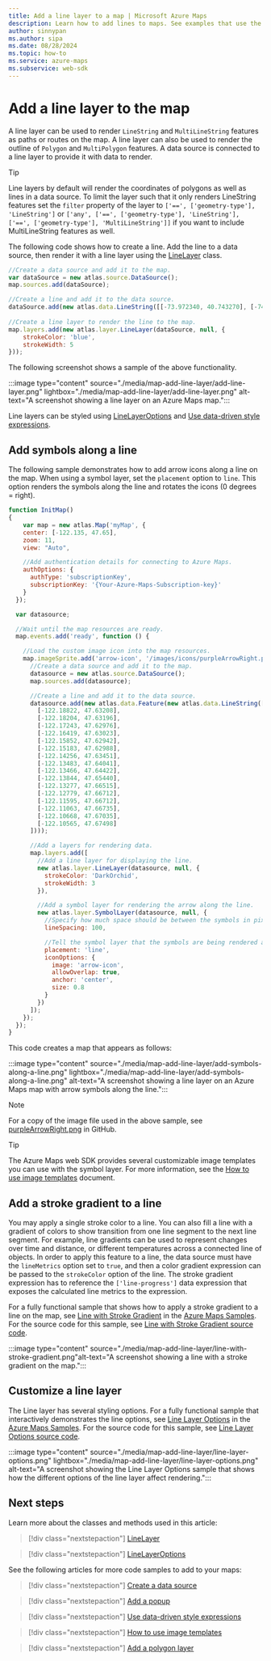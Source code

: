 ```yaml
---
title: Add a line layer to a map | Microsoft Azure Maps
description: Learn how to add lines to maps. See examples that use the Azure Maps Web SDK to add line layers to maps and to customize lines with symbols and color gradients.
author: sinnypan
ms.author: sipa
ms.date: 08/28/2024
ms.topic: how-to
ms.service: azure-maps
ms.subservice: web-sdk
---
```


# Add a line layer to the map

A line layer can be used to render `LineString` and `MultiLineString` features as paths or routes on the map. A line layer can also be used to render the outline of `Polygon` and `MultiPolygon` features. A data source is connected to a line layer to provide it with data to render.

> [!TIP]
> Line layers by default will render the coordinates of polygons as well as lines in a data source. To limit the layer such that it only renders LineString features set the `filter` property of the layer to `['==', ['geometry-type'], 'LineString']` or `['any', ['==', ['geometry-type'], 'LineString'], ['==', ['geometry-type'], 'MultiLineString']]` if you want to include MultiLineString features as well.

The following code shows how to create a line. Add the line to a data source, then render it with a line layer using the [LineLayer] class.

```javascript
//Create a data source and add it to the map.
var dataSource = new atlas.source.DataSource();
map.sources.add(dataSource);

//Create a line and add it to the data source.
dataSource.add(new atlas.data.LineString([[-73.972340, 40.743270], [-74.004420, 40.756800]]));
  
//Create a line layer to render the line to the map.
map.layers.add(new atlas.layer.LineLayer(dataSource, null, {
    strokeColor: 'blue',
    strokeWidth: 5
}));
```

The following screenshot shows a sample of the above functionality.

:::image type="content" source="./media/map-add-line-layer/add-line-layer.png" lightbox="./media/map-add-line-layer/add-line-layer.png" alt-text="A screenshot showing a line layer on an Azure Maps map.":::

<!-----------------------------------------------------------------------
> [!VIDEO //codepen.io/azuremaps/embed/qomaKv/?height=500&theme-id=0&default-tab=js,result&embed-version=2&editable=true]
----------------------------------------------------------------------->

Line layers can be styled using [LineLayerOptions] and [Use data-driven style expressions].

## Add symbols along a line

The following sample demonstrates how to add arrow icons along a line on the map. When using a symbol layer, set the `placement` option to `line`. This option renders the symbols along the line and rotates the icons (0 degrees = right).

```javascript
function InitMap()
{
    var map = new atlas.Map('myMap', {
    center: [-122.135, 47.65],
    zoom: 11,
    view: "Auto",

    //Add authentication details for connecting to Azure Maps.
    authOptions: {
      authType: 'subscriptionKey',
      subscriptionKey: '{Your-Azure-Maps-Subscription-key}'
    }
  });

  var datasource;

  //Wait until the map resources are ready.
  map.events.add('ready', function () {

    //Load the custom image icon into the map resources.
    map.imageSprite.add('arrow-icon', '/images/icons/purpleArrowRight.png').then(function () {
      //Create a data source and add it to the map.
      datasource = new atlas.source.DataSource();
      map.sources.add(datasource);

      //Create a line and add it to the data source.
      datasource.add(new atlas.data.Feature(new atlas.data.LineString([
        [-122.18822, 47.63208],
        [-122.18204, 47.63196],
        [-122.17243, 47.62976],
        [-122.16419, 47.63023],
        [-122.15852, 47.62942],
        [-122.15183, 47.62988],
        [-122.14256, 47.63451],
        [-122.13483, 47.64041],
        [-122.13466, 47.64422],
        [-122.13844, 47.65440],
        [-122.13277, 47.66515],
        [-122.12779, 47.66712],
        [-122.11595, 47.66712],
        [-122.11063, 47.66735],
        [-122.10668, 47.67035],
        [-122.10565, 47.67498]
      ])));

      //Add a layers for rendering data.
      map.layers.add([
        //Add a line layer for displaying the line.
        new atlas.layer.LineLayer(datasource, null, {
          strokeColor: 'DarkOrchid',
          strokeWidth: 3
        }),

        //Add a symbol layer for rendering the arrow along the line.
        new atlas.layer.SymbolLayer(datasource, null, {
          //Specify how much space should be between the symbols in pixels.
          lineSpacing: 100,

          //Tell the symbol layer that the symbols are being rendered along a line.
          placement: 'line',
          iconOptions: {
            image: 'arrow-icon',
            allowOverlap: true,
            anchor: 'center',
            size: 0.8
          }
        })
      ]);
    });
  });
}
```

This code creates a map that appears as follows:

:::image type="content" source="./media/map-add-line-layer/add-symbols-along-a-line.png" lightbox="./media/map-add-line-layer/add-symbols-along-a-line.png" alt-text="A screenshot showing a line layer on an Azure Maps map with arrow symbols along the line.":::

> [!NOTE]
> For a copy of the image file used in the above sample, see [purpleArrowRight.png](https://github.com/Azure-Samples/AzureMapsCodeSamples/blob/main/Static/images/icons/purpleArrowRight.png) in GitHub.

<!-----------------------------------------------------------------------
> [!VIDEO //codepen.io/azuremaps/embed/drBJwX/?height=500&theme-id=0&default-tab=js,result&editable=true]
----------------------------------------------------------------------->

> [!TIP]
> The Azure Maps web SDK provides several customizable image templates you can use with the symbol layer. For more information, see the [How to use image templates] document.

<a name="line-stroke-gradient"></a>

## Add a stroke gradient to a line

You may apply a single stroke color to a line. You can also fill a line with a gradient of colors to show transition from one line segment to the next line segment. For example, line gradients can be used to represent changes over time and distance, or different temperatures across a connected line of objects. In order to apply this feature to a line, the data source must have the `lineMetrics` option set to `true`, and then a color gradient expression can be passed to the `strokeColor` option of the line. The stroke gradient expression has to reference the `['line-progress']` data expression that exposes the calculated line metrics to the expression.

For a fully functional sample that shows how to apply a stroke gradient to a line on the map, see [Line with Stroke Gradient] in the [Azure Maps Samples]. For the source code for this sample, see [Line with Stroke Gradient source code].

:::image type="content" source="./media/map-add-line-layer/line-with-stroke-gradient.png"alt-text="A screenshot showing a line with a stroke gradient on the map.":::

<!-----------------------------------------------------------------------
> [!VIDEO //codepen.io/azuremaps/embed/wZwWJZ/?height=500&theme-id=0&default-tab=js,result&editable=true]
----------------------------------------------------------------------->

## Customize a line layer

The Line layer has several styling options. For a fully functional sample that interactively demonstrates the line options, see [Line Layer Options] in the [Azure Maps Samples]. For the source code for this sample, see [Line Layer Options source code].

:::image type="content" source="./media/map-add-line-layer/line-layer-options.png" lightbox="./media/map-add-line-layer/line-layer-options.png" alt-text="A screenshot showing the Line Layer Options sample that shows how the different options of the line layer affect rendering.":::

<!-----------------------------------------------------------------------
> [!VIDEO //codepen.io/azuremaps/embed/GwLrgb/?height=700&theme-id=0&default-tab=result]
----------------------------------------------------------------------->

## Next steps

Learn more about the classes and methods used in this article:

> [!div class="nextstepaction"]
> [LineLayer]

> [!div class="nextstepaction"]
> [LineLayerOptions]

See the following articles for more code samples to add to your maps:

> [!div class="nextstepaction"]
> [Create a data source]

> [!div class="nextstepaction"]
> [Add a popup]

> [!div class="nextstepaction"]
> [Use data-driven style expressions]

> [!div class="nextstepaction"]
> [How to use image templates]

> [!div class="nextstepaction"]
> [Add a polygon layer]

[Add a polygon layer]: map-add-shape.md
[Add a popup]: map-add-popup.md
[Azure Maps Samples]: https://samples.azuremaps.com
[Create a data source]: create-data-source-web-sdk.md
[How to use image templates]: how-to-use-image-templates-web-sdk.md
[Line Layer Options source code]: https://github.com/Azure-Samples/AzureMapsCodeSamples/blob/main/Samples/Line%20Layer/Line%20Layer%20Options/Line%20Layer%20Options.html
[Line Layer Options]: https://samples.azuremaps.com/line-layer/line-layer-options
[Line with Stroke Gradient source code]: https://github.com/Azure-Samples/AzureMapsCodeSamples/blob/main/Samples/Line%20Layer/Line%20with%20Stroke%20Gradient/Line%20with%20Stroke%20Gradient.html
[Line with Stroke Gradient]: https://samples.azuremaps.com/line-layer/line-with-stroke-gradient
[LineLayer]: /javascript/api/azure-maps-control/atlas.layer.linelayer
[LineLayerOptions]: /javascript/api/azure-maps-control/atlas.linelayeroptions
[Use data-driven style expressions]: data-driven-style-expressions-web-sdk.md
